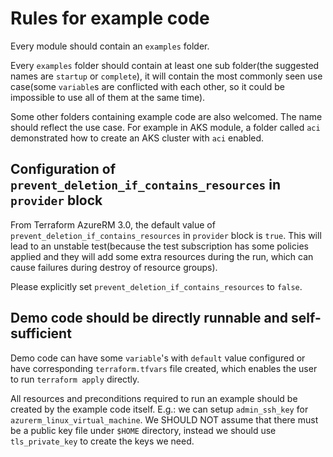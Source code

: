 # Rules for example code

Every module should contain an `examples` folder.

Every `examples` folder should contain at least one sub folder(the suggested names are `startup` or `complete`), it will contain the most commonly seen use case(some `variable`s are conflicted with each other, so it could be impossible to use all of them at the same time).

Some other folders containing example code are also welcomed. The name should reflect the use case. For example in AKS module, a folder called `aci` demonstrated how to create an AKS cluster with `aci` enabled.

## Configuration of `prevent_deletion_if_contains_resources` in `provider` block

From Terraform AzureRM 3.0, the default value of `prevent_deletion_if_contains_resources` in `provider` block is `true`. This will lead to an unstable test(because the test subscription has some policies applied and they will add some extra resources during the run, which can cause failures during destroy of resource groups).

Please explicitly set `prevent_deletion_if_contains_resources` to `false`.

## Demo code should be directly runnable and self-sufficient

Demo code can have some `variable`'s with `default` value configured or have corresponding `terraform.tfvars` file created, which enables the user to run `terraform apply` directly.

All resources and preconditions required to run an example should be created by the example code itself. E.g.: we can setup `admin_ssh_key` for `azurerm_linux_virtual_machine`. We SHOULD NOT assume that there must be a public key file under `$HOME` directory, instead we should use `tls_private_key` to create the keys we need.